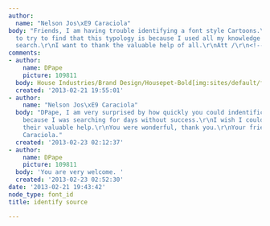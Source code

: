 ```yaml
---
author:
  name: "Nelson Jos\xE9 Caraciola"
body: "Friends, I am having trouble identifying a font style Cartoons.\r\nWeight aid
  to try to find that this typology is because I used all my knowledge in this unsuccessful
  search.\r\nI want to thank the valuable help of all.\r\nAtt /\r\n<!--break-->\r\n[img:sites/default/files/old-images/font1_17_5622.jpg][img:sites/default/files/old-images/Font_6062.png]"
comments:
- author:
    name: DPape
    picture: 109811
  body: House Industries/Brand Design/Housepet-Bold[img:sites/default/files/old-images/squ1_6170.jpg]
  created: '2013-02-21 19:55:01'
- author:
    name: "Nelson Jos\xE9 Caraciola"
  body: "DPape, I am very surprised by how quickly you could indentificar this source
    because I was searching for days without success.\r\nI wish I could somehow repay
    their valuable help.\r\nYou were wonderful, thank you.\r\nYour friend Nelson J
    Caraciola."
  created: '2013-02-23 02:12:37'
- author:
    name: DPape
    picture: 109811
  body: 'You are very welcome. '
  created: '2013-02-23 02:52:30'
date: '2013-02-21 19:43:42'
node_type: font_id
title: identify source

---
```

